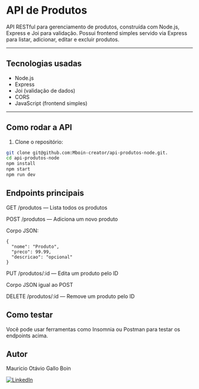 # API de Produtos

API RESTful para gerenciamento de produtos, construída com Node.js, Express e Joi para validação. Possui frontend simples servido via Express para listar, adicionar, editar e excluir produtos.

---

## Tecnologias usadas

- Node.js  
- Express  
- Joi (validação de dados)  
- CORS  
- JavaScript (frontend simples)

---

## Como rodar a API

1. Clone o repositório:
```bash
git clone git@github.com:Mboin-creator/api-produtos-node.git.
cd api-produtos-node
npm install
npm start
npm run dev
```
## Endpoints principais
GET /produtos — Lista todos os produtos

POST /produtos — Adiciona um novo produto

Corpo JSON:
```
{
  "nome": "Produto",
  "preco": 99.99,
  "descricao": "opcional"
}
```
PUT /produtos/:id — Edita um produto pelo ID

Corpo JSON igual ao POST

DELETE /produtos/:id — Remove um produto pelo ID

## Como testar
Você pode usar ferramentas como Insomnia ou Postman para testar os endpoints acima.

## Autor
Mauricio Otávio Gallo Boin

[![LinkedIn](https://img.shields.io/badge/LinkedIn-000?style=for-the-badge&logo=linkedin&logoColor=3#0000CD)](https://www.linkedin.com/in/mauricio-ot%C3%A1vio-gallo-boin-255667185//)
